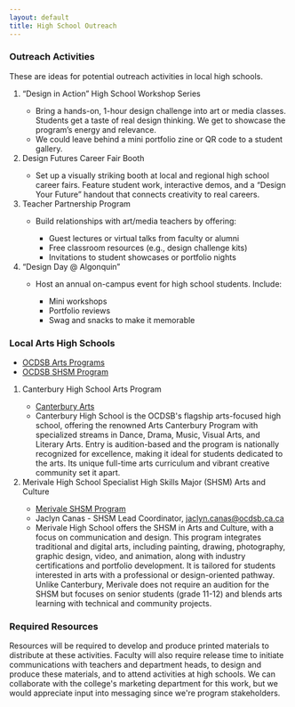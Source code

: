 ```yaml
---
layout: default
title: High School Outreach
---
```

<h3>
	Outreach Activities 
</h3>
<p>
	These are ideas for potential outreach activities in local high schools. 
</p>
<ol>
	<li>“Design in Action” High School Workshop Series</li>
	<ul>
		<li>Bring a hands-on, 1-hour design challenge into art or media classes. Students get a taste of real design thinking. We get to showcase the program’s energy and relevance.</li>
		<li>We could leave behind a mini portfolio zine or QR code to a student gallery.</li>
	</ul>
	<li>Design Futures Career Fair Booth</li>
	<ul>
		<li>Set up a visually striking booth at local and regional high school career fairs. Feature student work, interactive demos, and a “Design Your Future” handout that connects creativity to real careers.</li>
	</ul>
	<li>Teacher Partnership Program</li>
	<ul>
		<li>Build relationships with art/media teachers by offering:</li>
		<ul>
			<li>Guest lectures or virtual talks from faculty or alumni</li>
			<li>Free classroom resources (e.g., design challenge kits)</li>
			<li>Invitations to student showcases or portfolio nights </li>
		</ul>
	</ul>
	<li>“Design Day @ Algonquin”</li>
	<ul>
		<li>Host an annual on-campus event for high school students. Include:</li>
		<ul>
			<li>Mini workshops</li>
			<li>Portfolio reviews</li>
			<li>Swag and snacks to make it memorable</li>
		</ul>
	</ul>
</ol>
<h3>
	Local Arts High Schools 
</h3>
<ul class="columns2">
	<li><a href="https://www.ocdsb.ca/programs-learning/secondary/programs/arts">OCDSB Arts Programs</a></li>
	<li><a href="https://www.ocdsb.ca/programs-learning/secondary/specialist-high-skills-major/arts-and-culture">OCDSB SHSM Program</a></li>
</ul>
<ol>
	<li>Canterbury High School Arts Program</li>
	<ul>
		<li><a href="https://canterburyhs.ocdsb.ca/academics-landing/arts-canterbury">Canterbury Arts</a></li>
		<li>Canterbury High School is the OCDSB&#39;s flagship arts-focused high school, offering the renowned Arts Canterbury Program with specialized streams in Dance, Drama, Music, Visual Arts, and Literary Arts. Entry is audition-based and the program is nationally recognized for excellence, making it ideal for students dedicated to the arts. Its unique full-time arts curriculum and vibrant creative community set it apart.</li>
	</ul>
	<li>Merivale High School Specialist High Skills Major (SHSM) Arts and Culture</li>
	<ul>
		<li><a href="https://sites.google.com/ocdsb.ca/merivale-finearts/specialist-high-skills-major">Merivale SHSM Program</a></li>
		<li>Jaclyn Canas - SHSM Lead Coordinator, <a href="mailto:jaclyn.canas@ocdsb.ca.ca">jaclyn.canas@ocdsb.ca.ca</a></li>
		<li>Merivale High School offers the SHSM in Arts and Culture, with a focus on communication and design. This program integrates traditional and digital arts, including painting, drawing, photography, graphic design, video, and animation, along with industry certifications and portfolio development. It is tailored for students interested in arts with a professional or design-oriented pathway. Unlike Canterbury, Merivale does not require an audition for the SHSM but focuses on senior students (grade 11-12) and blends arts learning with technical and community projects.</li>
	</ul>
</ol>
<h3>
	Required Resources 
</h3>
<p>
	Resources will be required to develop and produce printed materials to distribute at these activities. Faculty will also require release time to initiate communications with teachers and department heads, to design and produce these materials, and to attend activities at high schools. We can collaborate with the college's marketing department for this work, but we would appreciate input into messaging since we're program stakeholders. 
</p>
